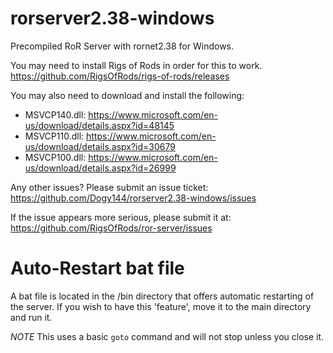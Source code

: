 # rorserver2.38-windows
Precompiled RoR Server with rornet2.38 for Windows.

You may need to install Rigs of Rods in order for this to work.
https://github.com/RigsOfRods/rigs-of-rods/releases

You may also need to download and install the following:
* MSVCP140.dll: https://www.microsoft.com/en-us/download/details.aspx?id=48145
* MSVCP110.dll: https://www.microsoft.com/en-us/download/details.aspx?id=30679
* MSVCP100.dll: https://www.microsoft.com/en-us/download/details.aspx?id=26999

Any other issues? Please submit an issue ticket:
https://github.com/Dogy144/rorserver2.38-windows/issues

If the issue appears more serious, please submit it at:
https://github.com/RigsOfRods/ror-server/issues


# Auto-Restart bat file
A bat file is located in the /bin directory that offers automatic restarting
of the server. If you wish to have this 'feature', move it to the main 
directory and run it.

*NOTE* This uses a basic `goto` command and will not stop unless you close it.
